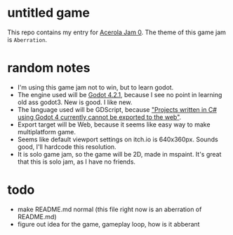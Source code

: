 # untitled game

This repo contains my entry for [Acerola Jam 0](https://itch.io/jam/acerola-jam-0). The theme of this game jam is `Aberration`.

# random notes

-   I'm using this game jam not to win, but to learn godot.
-   The engine used will be [Godot 4.2.1](https://godotengine.org/), because I see no point in learning old ass godot3. New is good. I like new.
-   The language used will be GDScript, because ["Projects written in C# using Godot 4 currently cannot be exported to the web"](https://docs.godotengine.org/en/stable/tutorials/export/exporting_for_web.html).
-   Export target will be Web, because it seems like easy way to make multiplatform game.
-   Seems like default viewport settings on itch.io is 640x360px. Sounds good, I'll hardcode this resolution.
-   It is solo game jam, so the game will be 2D, made in mspaint. It's great that this is solo jam, as I have no friends.

# todo

-   make README.md normal (this file right now is an aberration of README.md)
-   figure out idea for the game, gameplay loop, how is it abberant
